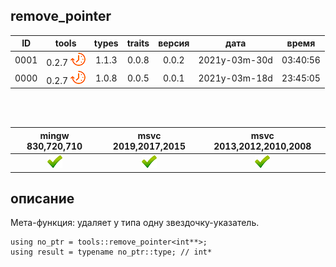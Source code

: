 ﻿
[P]: ../../../icons/progress.png
[V]: ../../../icons/success.png
[X]: ../../../icons/failed.png
[D]: ../../../icons/danger.png
[E]: ../../../icons/empty.png
[N]: ../../../icons/na.png

remove_pointer
---

| **ID** | tools           | types | traits | версия |     дата      |  время   |  
|:------:|:---------------:|:-----:|:------:|:------:|:-------------:|:--------:|  
|  0001  | 0.2.7 [![P]][M] | 1.1.3 | 0.0.8  | 0.0.2  | 2021y-03m-30d | 03:40:56 |  
|  0000  | 0.2.7 [![P]][M] | 1.0.8 | 0.0.5  | 0.0.1  | 2021y-03m-18d | 23:45:05 |  

<br/>
<br/>

| mingw 830,720,710 | msvc 2019,2017,2015 | msvc 2013,2012,2010,2008 |  
|:-----------------:|:-------------------:|:------------------------:|  
|   [![V]][MINGW]   |   [![V]][VS-NEW]    |         [![V]][M]        |  

[M]:       #remove_pointer      "мета-функция: удаляет у типа одну звездочку-указатель"  
[MINGW]:   #mingw-new           "поддержка компиляторов mingw"  
[VS-NEW]:  #msvc-new            "поддержка новых компиляторов msvc"  
[VS-OLD]:  #msvc-old            "поддержка старых компиляторов msvc"  

описание
--------
Мета-функция: удаляет у типа одну звездочку-указатель.  

```
using no_ptr = tools::remove_pointer<int**>;
using result = typename no_ptr::type; // int*
```

